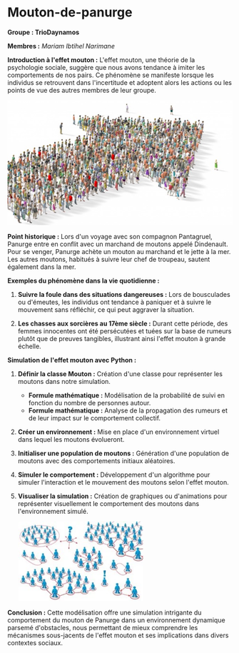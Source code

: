 # Mouton-de-panurge

**Groupe : TrioDaynamos**

**Membres :**  *Mariam Ibtihel Narimane*

**Introduction à l'effet mouton :** L'effet mouton, une théorie de la psychologie sociale, suggère que nous avons tendance à imiter les comportements de nos pairs. Ce phénomène se manifeste lorsque les individus se retrouvent dans l'incertitude et adoptent alors les actions ou les points de vue des autres membres de leur groupe.

<img width="580" alt="image0" src=https://github.com/are-dynamic-2024-g3/Mouton-de-panurge-/blob/main/image0.jpeg>

**Point historique :** Lors d'un voyage avec son compagnon Pantagruel, Panurge entre en conflit avec un marchand de moutons appelé Dindenault. Pour se venger, Panurge achète un mouton au marchand et le jette à la mer. Les autres moutons, habitués à suivre leur chef de troupeau, sautent également dans la mer.

**Exemples du phénomène dans la vie quotidienne :**

1. **Suivre la foule dans des situations dangereuses :** Lors de bousculades ou d'émeutes, les individus ont tendance à paniquer et à suivre le mouvement sans réfléchir, ce qui peut aggraver la situation.
  
2. **Les chasses aux sorcières au 17ème siècle :** Durant cette période, des femmes innocentes ont été persécutées et tuées sur la base de rumeurs plutôt que de preuves tangibles, illustrant ainsi l'effet mouton à grande échelle.
  
**Simulation de l'effet mouton avec Python :**

1. **Définir la classe Mouton :** Création d'une classe pour représenter les moutons dans notre simulation.
    - **Formule mathématique :** Modélisation de la probabilité de suivi en fonction du nombre de personnes autour.
    - **Formule mathématique :** Analyse de la propagation des rumeurs et de leur impact sur le comportement collectif.

2. **Créer un environnement :** Mise en place d'un environnement virtuel dans lequel les moutons évolueront.
   
3. **Initialiser une population de moutons :** Génération d'une population de moutons avec des comportements initiaux aléatoires.

4. **Simuler le comportement :** Développement d'un algorithme pour simuler l'interaction et le mouvement des moutons selon l'effet mouton.
   
5. **Visualiser la simulation :** Création de graphiques ou d'animations pour représenter visuellement le comportement des moutons dans l'environnement simulé.

    <img  width="280" alt="image1" src=https://github.com/are-dynamic-2024-g3/Mouton-de-panurge-/blob/main/image1.jpeg>

**Conclusion :** Cette modélisation offre une simulation intrigante du comportement du mouton de Panurge dans un environnement dynamique parsemé d'obstacles, nous permettant de mieux comprendre les mécanismes sous-jacents de l'effet mouton et ses implications dans divers contextes sociaux.





































